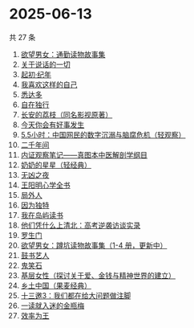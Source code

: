 # 2025-06-13

共 27 条

<!-- BEGIN WEREAD -->
<!-- 最后更新时间 2025-06-13 06:16:16 +0800 -->
1. [欲望男女：通勤读物故事集](https://weread.qq.com/web/bookDetail/2d832460813ab9fe2g01637a)
1. [关于说话的一切](https://weread.qq.com/web/bookDetail/10132d20813ab77a6g012034)
1. [起初·纪年](https://weread.qq.com/web/bookDetail/dd6324f0813ab9f97g019a24)
1. [我喜欢这样的自己](https://weread.qq.com/web/bookDetail/13e32040813ab9f22g01547d)
1. [悉达多](https://weread.qq.com/web/bookDetail/dac326e0813ab9fcbg014003)
1. [自在独行](https://weread.qq.com/web/bookDetail/77f320d0813ab7d74g017e0e)
1. [长安的荔枝（同名影视原著）](https://weread.qq.com/web/bookDetail/cc932860813ab67c2g014597)
1. [今天你会有好事发生](https://weread.qq.com/web/bookDetail/804321f0813ab9fe2g010f74)
1. [5.5小时：中国网民的数字沉溺与脑腐危机（轻观察）](https://weread.qq.com/web/bookDetail/97a32ca0813ab9fa9g011104)
1. [二千年间](https://weread.qq.com/web/bookDetail/9ee32080813aba048g015683)
1. [内证观察笔记——真图本中医解剖学纲目](https://weread.qq.com/web/bookDetail/e7032f40813ab7c9cg0197a2)
1. [奶奶的星星（轻经典）](https://weread.qq.com/web/bookDetail/37b32230813ab9c1bg0186bf)
1. [无凶之夜](https://weread.qq.com/web/bookDetail/1fb32f40813aba021g01336f)
1. [王阳明心学全书](https://weread.qq.com/web/bookDetail/6f9327205977586f9b409d6)
1. [局外人](https://weread.qq.com/web/bookDetail/1e8327a0813ab9f50g010600)
1. [因为独特](https://weread.qq.com/web/bookDetail/55e32900813ab9640g017ec0)
1. [我在岛屿读书](https://weread.qq.com/web/bookDetail/e5632100813ab8ea2g01327c)
1. [他们凭什么上清北：高考逆袭访谈实录](https://weread.qq.com/web/bookDetail/19632920813aba03dg018bc6)
1. [罗生门](https://weread.qq.com/web/bookDetail/15b32760813ab9f9ag0103c2)
1. [欲望男女：蹲坑读物故事集（1-4 册，更新中）](https://weread.qq.com/web/bookDetail/849323e0813ab9f7fg011847)
1. [鼓书艺人](https://weread.qq.com/web/bookDetail/22c32350813ab89d7g0178fa)
1. [鬼笑石](https://weread.qq.com/web/bookDetail/66f32bb0813ab9ff7g019196)
1. [基层女性（探讨关于爱、金钱与精神世界的建立）](https://weread.qq.com/web/bookDetail/d3c3209072646383d3ce031)
1. [乡土中国（果麦经典）](https://weread.qq.com/web/bookDetail/30d320b0813ab7120g018c2e)
1. [十三邀3：我们都在给大问题做注脚](https://weread.qq.com/web/bookDetail/92832720813ab7b6eg0181e2)
1. [一读就入迷的金瓶梅](https://weread.qq.com/web/bookDetail/e6332270813ab9f7fg015328)
1. [效率为王](https://weread.qq.com/web/bookDetail/ad8329b0813ab9cd8g0141ee)
<!-- END WEREAD -->